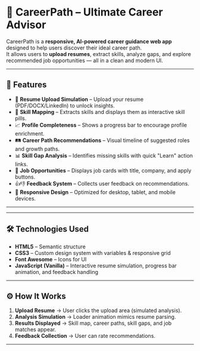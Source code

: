 # 🌟 CareerPath – Ultimate Career Advisor

CareerPath is a **responsive, AI-powered career guidance web app** designed to help users discover their ideal career path.  
It allows users to **upload resumes**, extract skills, analyze gaps, and explore recommended job opportunities — all in a clean and modern UI.

---

## 🚀 Features
- 📄 **Resume Upload Simulation** – Upload your resume (PDF/DOCX/LinkedIn) to unlock insights.
- 🧩 **Skill Mapping** – Extracts skills and displays them as interactive skill pills.
- 📈 **Profile Completeness** – Shows a progress bar to encourage profile enrichment.
- 🛤️ **Career Path Recommendations** – Visual timeline of suggested roles and growth paths.
- 📊 **Skill Gap Analysis** – Identifies missing skills with quick "Learn" action links.
- 💼 **Job Opportunities** – Displays job cards with title, company, and apply buttons.
- 👍👎 **Feedback System** – Collects user feedback on recommendations.
- 📱 **Responsive Design** – Optimized for desktop, tablet, and mobile devices.

---



---

## 🛠️ Technologies Used
- **HTML5** – Semantic structure
- **CSS3** – Custom design system with variables & responsive grid
- **Font Awesome** – Icons for UI
- **JavaScript (Vanilla)** – Interactive resume simulation, progress bar animation, and feedback handling

---

## ⚙️ How It Works
1. **Upload Resume** → User clicks the upload area (simulated analysis).
2. **Analysis Simulation** → Loader animation mimics resume parsing.
3. **Results Displayed** → Skill map, career paths, skill gaps, and job matches appear.
4. **Feedback Collection** → User can rate recommendations.

---


